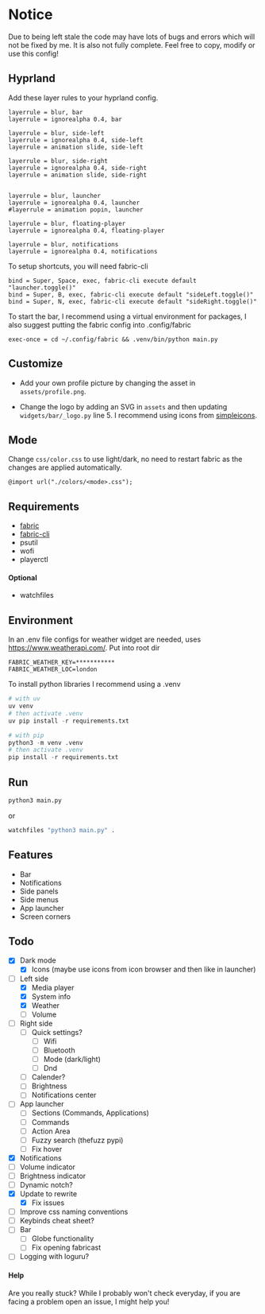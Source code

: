 # Notice

Due to being left stale the code may have lots of bugs and errors which will not be fixed by me. It is also not fully complete.
Feel free to copy, modify or use this config!

## Hyprland

Add these layer rules to your hyprland config.

```
layerrule = blur, bar
layerrule = ignorealpha 0.4, bar

layerrule = blur, side-left
layerrule = ignorealpha 0.4, side-left
layerrule = animation slide, side-left

layerrule = blur, side-right
layerrule = ignorealpha 0.4, side-right
layerrule = animation slide, side-right


layerrule = blur, launcher
layerrule = ignorealpha 0.4, launcher
#layerrule = animation popin, launcher

layerrule = blur, floating-player
layerrule = ignorealpha 0.4, floating-player

layerrule = blur, notifications
layerrule = ignorealpha 0.4, notifications
```

To setup shortcuts, you will need fabric-cli

```
bind = Super, Space, exec, fabric-cli execute default "launcher.toggle()"
bind = Super, B, exec, fabric-cli execute default "sideLeft.toggle()"
bind = Super, N, exec, fabric-cli execute default "sideRight.toggle()"
```

To start the bar, I recommend using a virtual environment for packages, I also suggest putting the fabric config into .config/fabric

```
exec-once = cd ~/.config/fabric && .venv/bin/python main.py
```

## Customize

- Add your own profile picture by changing the asset in `assets/profile.png`.

- Change the logo by adding an SVG in `assets` and then updating `widgets/bar/_logo.py` line 5. I recommend using icons from [simpleicons](https://simpleicons.org/).

## Mode

Change `css/color.css` to use light/dark, no need to restart fabric as the changes are applied automatically.

```
@import url("./colors/<mode>.css");
```

## Requirements

- [fabric](https://github.com/Fabric-Development/fabric)
- [fabric-cli](https://github.com/Fabric-Development/fabric-cli)
- psutil
- wofi
- playerctl

#### Optional

- watchfiles

## Environment

In an .env file configs for weather widget are needed, uses https://www.weatherapi.com/. Put into root dir

```
FABRIC_WEATHER_KEY=***********
FABRIC_WEATHER_LOC=london
```

To install python libraries I recommend using a .venv

```py
# with uv
uv venv
# then activate .venv
uv pip install -r requirements.txt
```

```py
# with pip
python3 -m venv .venv
# then activate .venv
pip install -r requirements.txt
```


## Run

```sh
python3 main.py
```

or

```sh
watchfiles "python3 main.py" .
```

## Features

- Bar
- Notifications
- Side panels
- Side menus
- App launcher
- Screen corners

## Todo

- [x] Dark mode
  - [x] Icons (maybe use icons from icon browser and then like in launcher)
- [ ] Left side
  - [x] Media player
  - [x] System info
  - [x] Weather
  - [ ] Volume
- [ ] Right side
  - [ ] Quick settings?
    - [ ] Wifi
    - [ ] Bluetooth
    - [ ] Mode (dark/light)
    - [ ] Dnd
  - [ ] Calender?
  - [ ] Brightness
  - [ ] Notifications center
- [ ] App launcher
  - [ ] Sections (Commands, Applications)
  - [ ] Commands
  - [ ] Action Area
  - [ ] Fuzzy search (thefuzz pypi)
  - [ ] Fix hover
- [x] Notifications
- [ ] Volume indicator
- [ ] Brightness indicator
- [ ] Dynamic notch?
- [x] Update to rewrite
  - [x] Fix issues
- [ ] Improve css naming conventions
- [ ] Keybinds cheat sheet?
- [ ] Bar
  - [ ] Globe functionality
  - [ ] Fix opening fabricast
- [ ] Logging with loguru?

#### Help

Are you really stuck? While I probably won't check everyday, if you are facing a problem open an issue, I might help you!
